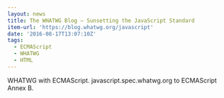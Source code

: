 ```yaml
---
layout: news
title: The WHATWG Blog — Sunsetting the JavaScript Standard
item-url: 'https://blog.whatwg.org/javascript'
date: '2016-08-17T13:07:10Z'
tags:
  - ECMAScript
  - WHATWG
  - HTML
---
```

WHATWG with ECMAScript.
javascript.spec.whatwg.org to ECMAScript Annex B.
